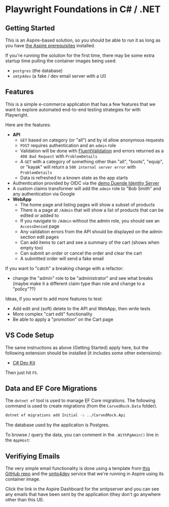 # Playwright Foundations in C# / .NET

## Getting Started

This is an Aspire-based solution, so you should be able to run it
as long as you have [the Aspire prerequisites](https://learn.microsoft.com/en-us/dotnet/aspire/fundamentals/setup-tooling?tabs=windows&pivots=visual-studio#install-net-aspire)
installed.

If you're running the solution for the first time, there may be some
extra startup time pulling the container images being used:

- `postgres` (the database)
- `smtp4dev` (a fake / dev email server with a UI)

## Features

This is a simple e-commerce application that has a few features
that we want to explore automated end-to-end testing strategies for
with Playwright.

Here are the features:

- **API**
  - `GET` based on category (or "all") and by id allow anonymous requests
  - `POST` requires authentication and an `admin` role
  - Validation will be done with [FluentValidation](https://docs.fluentvalidation.net/en/latest/index.html) and errors returned as a `400 Bad Request` with `ProblemDetails`
  - A `GET` with a category of something other than "all", "boots", "equip", or "kayak" will return a `500 internal server error` with `ProblemDetails`
  - Data is refreshed to a known state as the app starts
- Authentication provided by OIDC via the [demo Duende Identity Server](https://demo.duendesoftware.com)
- A custom claims transformer will add the `admin` role to "Bob Smith" and any authentication via Google
- **WebApp**
  - The home page and listing pages will show a subset of products
  - There is a page at `/Admin` that will show a list of products that can be edited or added to
  - If you navigate to `/Admin` without the admin role, you should see an `AccessDenied` page
  - Any validation errors from the API should be displayed on the admin section edit pages
  - Can add items to cart and see a summary of the cart (shows when empty too)
  - Can submit an order or cancel the order and clear the cart
  - A submitted order will send a fake email

If you want to "catch" a breaking change with a refactor:

- change the "admin" role to be "administrator" and see what breaks
(maybe make it a different claim type than role and change to a "policy"??)

Ideas, if you want to add more features to test:

- Add edit and (soft) delete to the API and WebApp, then write tests
- More complex "cart edit" functionality
- Be able to apply a "promotion" on the Cart page

## VS Code Setup

The same instructions as above (Getting Started) apply here,
but the following extension should be installed
(it includes some other extensions):

- [C# Dev Kit](https://marketplace.visualstudio.com/items?itemName=ms-dotnettools.csdevkit)

Then just hit `F5`.

## Data and EF Core Migrations

The `dotnet ef` tool is used to manage EF Core migrations.  The following command is used to create migrations (from the `CarvedRock.Data` folder).

```bash
dotnet ef migrations add Initial -s ../CarvedRock.Api
```

The database used by the application is Postgres.

To browse / query the data, you can comment in the `.WithPgAmin()` line in the `AppHost`:

## Verifiying Emails

The very simple email functionality is done using a template
from [this GitHub repo](https://github.com/leemunroe/responsive-html-email-template)
and the [smtp4dev](https://github.com/rnwood/smtp4dev)
service that we're running in Aspire using its container image.

Click the link in the Aspire Dashboard for the smtpserver and you can
see any emails that have been sent by the application (they don't go
anywhere other than this UI).
